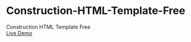 # Construction-HTML-Template-Free
Construction HTML Template Free<br>
[Live Demo
](https://therichpost.com/construction-html-template-free/)
